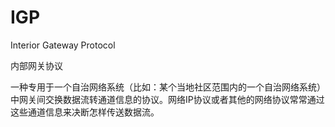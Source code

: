 # IGP

Interior Gateway Protocol

内部网关协议

一种专用于一个自治网络系统（比如：某个当地社区范围内的一个自治网络系统）中网关间交换数据流转通道信息的协议。网络IP协议或者其他的网络协议常常通过这些通道信息来决断怎样传送数据流。